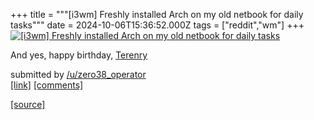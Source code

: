 +++
title = """[i3wm] Freshly installed Arch on my old netbook for daily tasks"""
date = 2024-10-06T15:36:52.000Z
tags = ["reddit","wm"]
+++
[![[i3wm] Freshly installed Arch on my old netbook for daily tasks](https://preview.redd.it/ave1crg5o5td1.png?width=640&crop=smart&auto=webp&s=aa14b6848d3607a44f3fbcaf26971d31a8d9ef8a "[i3wm] Freshly installed Arch on my old netbook for daily tasks")](https://www.reddit.com/r/unixporn/comments/1fxj9ha/i3wm_freshly_installed_arch_on_my_old_netbook_for/)

And yes, happy birthday, [Terenry](http://www.youtube.com/@terenry_)

submitted by [/u/zero38\_operator](https://www.reddit.com/user/zero38_operator)  
[\[link\]](https://i.redd.it/ave1crg5o5td1.png) [\[comments\]](https://www.reddit.com/r/unixporn/comments/1fxj9ha/i3wm_freshly_installed_arch_on_my_old_netbook_for/)

[[source]](https://www.reddit.com/r/unixporn/comments/1fxj9ha/i3wm_freshly_installed_arch_on_my_old_netbook_for/)
